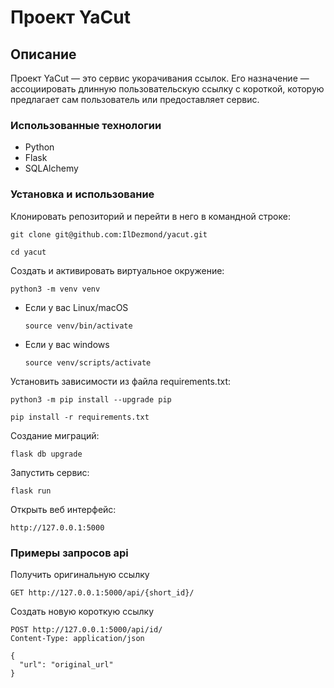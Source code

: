 # Проект YaCut
## Описание
Проект YaCut — это сервис укорачивания ссылок. 
Его назначение — ассоциировать длинную пользовательскую ссылку с короткой,
которую предлагает сам пользователь или предоставляет сервис.

### Использованные технологии
* Python
* Flask
* SQLAlchemy

### Установка и использование
Клонировать репозиторий и перейти в него в командной строке:

```
git clone git@github.com:IlDezmond/yacut.git
```

```
cd yacut
```

Cоздать и активировать виртуальное окружение:

```
python3 -m venv venv
```

* Если у вас Linux/macOS

    ```
    source venv/bin/activate
    ```

* Если у вас windows

    ```
    source venv/scripts/activate
    ```

Установить зависимости из файла requirements.txt:

```
python3 -m pip install --upgrade pip
```

```
pip install -r requirements.txt
```
Создание миграций:

```
flask db upgrade
```
Запустить сервис:
```
flask run
```
Открыть веб интерфейс:
```
http://127.0.0.1:5000
```

### Примеры запросов api
Получить оригинальную ссылку
```
GET http://127.0.0.1:5000/api/{short_id}/
```
Создать новую короткую ссылку
```
POST http://127.0.0.1:5000/api/id/
Content-Type: application/json

{
  "url": "original_url"
}
```